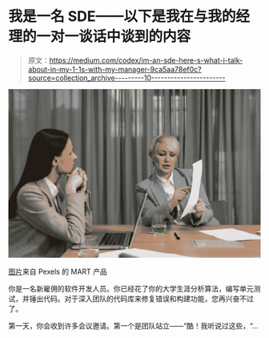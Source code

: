 # 我是一名 SDE——以下是我在与我的经理的一对一谈话中谈到的内容

> 原文：<https://medium.com/codex/im-an-sde-here-s-what-i-talk-about-in-my-1-1s-with-my-manager-9ca5aa78ef0c?source=collection_archive---------10----------------------->

![](img/7a07182e7898eab31b016ab7b75f1121.png)

[图片](https://www.pexels.com/photo/man-person-people-woman-7223026/)来自 Pexels 的 MART 产品

你是一名新雇佣的软件开发人员。你已经花了你的大学生涯分析算法，编写单元测试，并锤出代码。对于深入团队的代码库来修复错误和构建功能，您再兴奋不过了。

第一天，你会收到许多会议邀请。第一个是团队站立——“酷！我听说过这些，“…